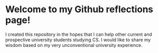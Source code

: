 # Welcome to my Github reflections page!

I created this repository in the hopes that I can help other current and prospective university students studying CS. I would like to share my wisdom based on my very unconventional university experience. 